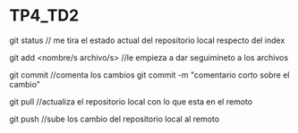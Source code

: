# TP4_TD2


git status // me tira el estado actual del repositorio local respecto del index

git add <nombre/s archivo/s> //le empieza a dar seguimineto a los archivos

git commit  //comenta los cambios
git commit -m "comentario corto sobre el cambio"

git pull //actualiza el repositorio local con lo que esta en el remoto

git push //sube los cambio del repositorio local al remoto


